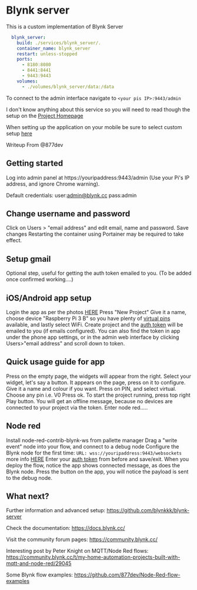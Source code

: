 # Blynk server
This is a custom implementation of Blynk Server

```yml
  blynk_server:
    build: ./services/blynk_server/.
    container_name: blynk_server
    restart: unless-stopped
    ports:
      - 8180:8080
      - 8441:8441
      - 9443:9443
    volumes:
      - ./volumes/blynk_server/data:/data
```

To connect to the admin interface navigate to `<your pis IP>:9443/admin`

I don't know anything about this service so you will need to read though the setup on the [Project Homepage](https://github.com/blynkkk/blynk-server)

When setting up the application on your mobile be sure to select custom setup [here](https://github.com/blynkkk/blynk-server#app-and-sketch-changes)

Writeup From @877dev

## Getting started
Log into admin panel at https://youripaddress:9443/admin
(Use your Pi's IP address, and ignore Chrome warning).

Default credentials:
user:admin@blynk.cc
pass:admin

## Change username and password
Click on Users > "email address" and edit email, name and password. 
Save changes
Restarting the container using Portainer may be required to take effect.

## Setup gmail
Optional step, useful for getting the auth token emailed to you.
(To be added once confirmed working....)

## iOS/Android app setup
Login the app as per the photos [HERE](https://github.com/blynkkk/blynk-server#app-and-sketch-changes)
Press "New Project"
Give it a name, choose device "Raspberry Pi 3 B" so you have plenty of [virtual pins](http://help.blynk.cc/en/articles/512061-what-is-virtual-pins) available, and lastly select WiFi.
Create project and the [auth token](https://docs.blynk.cc/#getting-started-getting-started-with-the-blynk-app-4-auth-token) will be emailed to you (if emails configured). You can also find the token in app under the phone app settings, or in the admin web interface by clicking Users>"email address" and scroll down to token.

## Quick usage guide for app
Press on the empty page, the widgets will appear from the right.
Select your widget, let's say a button.
It appears on the page, press on it to configure.
Give it a name and colour if you want. 
Press on PIN, and select virtual. Choose any pin i.e. V0
Press ok.
To start the project running, press top right Play button.
You will get an offline message, because no devices are connected to your project via the token.
Enter node red.....

## Node red
Install node-red-contrib-blynk-ws from pallette manager
Drag a "write event" node into your flow, and connect to a debug node
Configure the Blynk node for the first time:
```URL: wss://youripaddress:9443/websockets``` more info [HERE](https://github.com/gablau/node-red-contrib-blynk-ws/blob/master/README.md#how-to-use)
Enter your [auth token](https://docs.blynk.cc/#getting-started-getting-started-with-the-blynk-app-4-auth-token) from before and save/exit.
When you deploy the flow, notice the app shows connected message, as does the Blynk node.
Press the button on the app, you will notice the payload is sent to the debug node.

## What next?
Further information and advanced setup:
https://github.com/blynkkk/blynk-server

Check the documentation:
https://docs.blynk.cc/

Visit the community forum pages:
https://community.blynk.cc/

Interesting post by Peter Knight on MQTT/Node Red flows:
https://community.blynk.cc/t/my-home-automation-projects-built-with-mqtt-and-node-red/29045

Some Blynk flow examples:
https://github.com/877dev/Node-Red-flow-examples